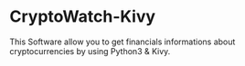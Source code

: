 # CryptoWatch-Kivy
This Software allow you to get financials informations about cryptocurrencies by using Python3 &amp; Kivy.
